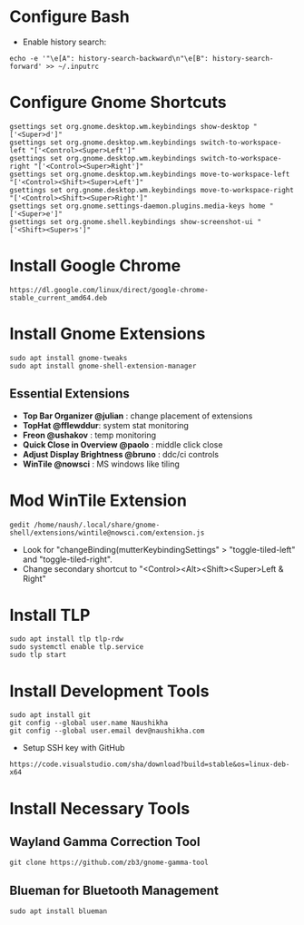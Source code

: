 # Configure Bash
- Enable history search: 
```
echo -e '"\e[A": history-search-backward\n"\e[B": history-search-forward' >> ~/.inputrc
```

# Configure Gnome Shortcuts
```
gsettings set org.gnome.desktop.wm.keybindings show-desktop "['<Super>d']"
gsettings set org.gnome.desktop.wm.keybindings switch-to-workspace-left "['<Control><Super>Left']"
gsettings set org.gnome.desktop.wm.keybindings switch-to-workspace-right "['<Control><Super>Right']"
gsettings set org.gnome.desktop.wm.keybindings move-to-workspace-left "['<Control><Shift><Super>Left']"
gsettings set org.gnome.desktop.wm.keybindings move-to-workspace-right "['<Control><Shift><Super>Right']"
gsettings set org.gnome.settings-daemon.plugins.media-keys home "['<Super>e']"
gsettings set org.gnome.shell.keybindings show-screenshot-ui "['<Shift><Super>s']"
```

# Install Google Chrome
```
https://dl.google.com/linux/direct/google-chrome-stable_current_amd64.deb
```

# Install Gnome Extensions
```
sudo apt install gnome-tweaks
sudo apt install gnome-shell-extension-manager
```
## Essential Extensions
- **Top Bar Organizer @julian** : change placement of extensions
- **TopHat  @fflewddur**: system stat monitoring
- **Freon @ushakov** : temp monitoring
- **Quick Close in Overview @paolo** : middle click close
- **Adjust Display Brightness @bruno** : ddc/ci controls
- **WinTile @nowsci** : MS windows like tiling

# Mod WinTile Extension
```
gedit /home/naush/.local/share/gnome-shell/extensions/wintile@nowsci.com/extension.js
```
- Look for "changeBinding(mutterKeybindingSettings" > 
"toggle-tiled-left" and "toggle-tiled-right".
- Change secondary shortcut to "\<Control>\<Alt>\<Shift>\<Super>Left & Right"

# Install TLP
```
sudo apt install tlp tlp-rdw
sudo systemctl enable tlp.service
sudo tlp start
```

# Install Development Tools
```
sudo apt install git
git config --global user.name Naushikha
git config --global user.email dev@naushikha.com
```
- Setup SSH key with GitHub
```
https://code.visualstudio.com/sha/download?build=stable&os=linux-deb-x64
```
# Install Necessary Tools
## Wayland Gamma Correction Tool
```
git clone https://github.com/zb3/gnome-gamma-tool
```
## Blueman for Bluetooth Management
```
sudo apt install blueman
```

